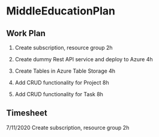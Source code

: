 # MiddleEducationPlan

## Work Plan

1. Create subscription, resource group                      2h

1. Create dummy Rest API service and deploy to Azure        4h

1. Create Tables in Azure Table Storage                     4h

1. Add CRUD functionality for Project                       8h

1. Add CRUD functionality for Task                          8h

## Timesheet

7/11/2020
Create subscription, resource group                         2h


